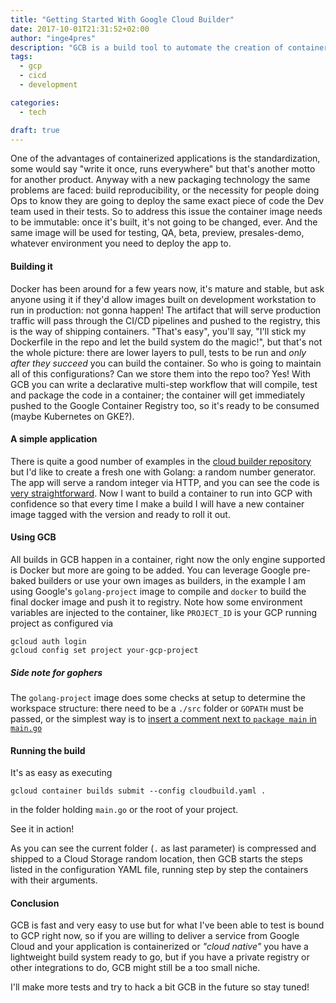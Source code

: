 ```yaml
---
title: "Getting Started With Google Cloud Builder"
date: 2017-10-01T21:31:52+02:00
author: "inge4pres"
description: "GCB is a build tool to automate the creation of containerized applications"
tags:
  - gcp
  - cicd
  - development

categories:
  - tech

draft: true
---
```


One of the advantages of containerized applications is the standardization, some would say "write it once, runs everywhere" but that's another motto for another product. Anyway with a new packaging technology the same problems are faced: build reproducibility, or the necessity for people doing Ops to know they are going to deploy the same exact piece of code the Dev team used in their tests. So to address this issue the container image needs to be immutable: once it's built, it's not going to be changed, ever. And the same image will be used for testing, QA, beta, preview, presales-demo, whatever environment you need to deploy the app to.

#### Building it
Docker has been around for a few years now, it's mature and stable, but ask anyone using it if they'd allow images built on development workstation to run in production: not gonna happen! The artifact that will serve production traffic will pass through the CI/CD pipelines and pushed to the registry, this is the way of shipping containers. "That's easy", you'll say, "I'll stick my Dockerfile in the repo and let the build system do the magic!", but that's not the whole picture: there are lower layers to pull, tests to be run and _only after they succeed_ you can build the container. So who is going to maintain all of this configurations? Can we store them into the repo too? Yes! With GCB you can write a declarative multi-step workflow that will compile, test and package the code in a container; the container will get immediately pushed to the Google Container Registry too, so it's ready to be consumed (maybe Kubernetes on GKE?).

#### A simple application
There is quite a good number of examples in the [cloud builder repository](https://github.com/GoogleCloudPlatform/cloud-builders "GCB on Github") but I'd like to create a fresh one with Golang: a random number generator. The app will serve a random integer via HTTP, and you can see the code is [very straightforward](https;//github.com/inge4pres/blog/getting-started-with-google-cloud-builder/main.go).
Now I want to build a container to run into GCP with confidence so that every time I make a build I will have a new container image tagged with the version and ready to roll it out.

#### Using GCB
All builds in GCB happen in a container, right now the only engine supported is Docker but more are going to be added. You can leverage Google pre-baked builders or use your own images as builders, in the example I am using Google's `golang-project` image to compile and `docker` to build the final docker image and push it to registry. Note how some environment variables are injected to the container, like `PROJECT_ID` is your GCP running project as configured via
```
gcloud auth login
gcloud config set project your-gcp-project
```

##### _Side note for gophers_ #####
The `golang-project` image does some checks at setup to determine the workspace structure: there need to be a `./src` folder or `GOPATH` must be passed, or the simplest way is to [insert a comment next to `package main` in `main.go`](https://github.com/inge4pres/blog/blob/master/getting-started-with-google-cloud-builder/main.go#L1)

#### Running the build
It's as easy as executing
```
gcloud container builds submit --config cloudbuild.yaml .
```
in the folder holding `main.go` or the root of your project.

See it in action!

<script type="text/javascript" src="https://asciinema.org/a/US7J2mZlGcbCoqlW7zA66A1bh.js" id="asciicast-US7J2mZlGcbCoqlW7zA66A1bh" async></script>

As you can see the current folder (`.` as last parameter) is compressed and shipped to a Cloud Storage random location, then GCB starts the steps listed in the configuration YAML file, running step by step the containers with their arguments.

#### Conclusion
GCB is fast and very easy to use but for what I've been able to test is bound to GCP right now, so if you are willing to deliver a service from Google Cloud and your application is containerized or _"cloud native"_ you have a lightweight build system ready to go, but if you have a private registry or other integrations to do, GCB might still be a too small niche.

I'll make more tests and try to hack a bit GCB in the future so stay tuned!
